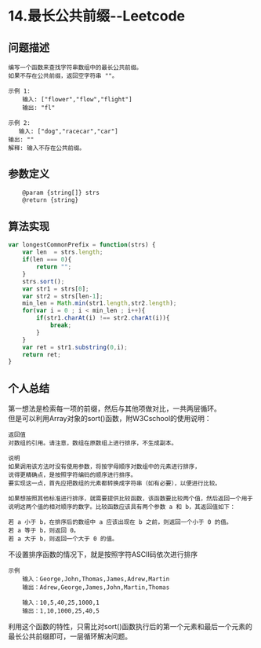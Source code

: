 # 14.最长公共前缀--Leetcode
>
## 问题描述
>
    编写一个函数来查找字符串数组中的最长公共前缀。
    如果不存在公共前缀，返回空字符串 ""。
>
    示例 1:
        输入: ["flower","flow","flight"]
        输出: "fl"
>
    示例 2:
       输入: ["dog","racecar","car"]
    输出: ""
    解释: 输入不存在公共前缀。
>
## 参数定义
>
```javascript
    @param {string[]} strs
    @return {string}
```
>
## 算法实现
>
```javascript
var longestCommonPrefix = function(strs) {
    var len  = strs.length;
    if(len === 0){
        return "";
    }
    strs.sort();
    var str1 = strs[0];
    var str2 = strs[len-1];
    min_len = Math.min(str1.length,str2.length);
    for(var i = 0 ; i < min_len ; i++){
        if(str1.charAt(i) !== str2.charAt(i)){
            break;
        }
    }
    var ret = str1.substring(0,i);
    return ret;
}
```
>
## 个人总结
>
第一想法是检索每一项的前缀，然后与其他项做对比，一共两层循环。  
但是可以利用Array对象的sort()函数，附W3Cschool的使用说明：  
>
    返回值
    对数组的引用。请注意，数组在原数组上进行排序，不生成副本。

    说明
    如果调用该方法时没有使用参数，将按字母顺序对数组中的元素进行排序，
    说得更精确点，是按照字符编码的顺序进行排序。
    要实现这一点，首先应把数组的元素都转换成字符串（如有必要），以便进行比较。

    如果想按照其他标准进行排序，就需要提供比较函数，该函数要比较两个值，然后返回一个用于说明这两个值的相对顺序的数字。比较函数应该具有两个参数 a 和 b，其返回值如下：

    若 a 小于 b，在排序后的数组中 a 应该出现在 b 之前，则返回一个小于 0 的值。
    若 a 等于 b，则返回 0。
    若 a 大于 b，则返回一个大于 0 的值。
>
不设置排序函数的情况下，就是按照字符ASCII码依次进行排序
>
    示例
        输入：George,John,Thomas,James,Adrew,Martin
        输出：Adrew,George,James,John,Martin,Thomas

        输入：10,5,40,25,1000,1
        输出：1,10,1000,25,40,5
>
利用这个函数的特性，只需比对sort()函数执行后的第一个元素和最后一个元素的最长公共前缀即可，一层循环解决问题。
>
